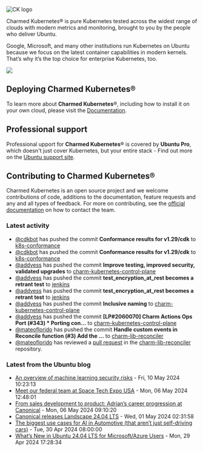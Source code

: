 ![CK logo](https://assets.ubuntu.com/v1/451d4cf4-Charmed+Kubernetes_RGB_onWhite_2022.svg)

Charmed Kubernetes® is pure Kubernetes tested across the widest range of clouds with modern metrics and monitoring, brought to you by the people who deliver Ubuntu.

Google, Microsoft, and many other institutions run Kubernetes on Ubuntu because we focus on the latest container capabilities in modern kernels. That’s why it’s the top choice for enterprise Kubernetes, too.

![](https://assets.ubuntu.com/v1/843c77b6-juju-at-a-glace.svg)

## Deploying Charmed Kubernetes®

To learn more about **Charmed Kubernetes**®, including how to install it on your own cloud, please visit the [Documentation][docs].

## Professional support

Professional upport for **Charmed Kubernetes**® is covered by **Ubuntu Pro**, which doesn't just cover Kubernetes, but your entire stack - Find out more on the [Ubuntu support site](https://ubuntu.com/support).

## Contributing to Charmed Kubernetes®

Charmed Kubernetes is an open source project and we welcome contributions of code, additions to the documentation, feature requests and any and all types of feedback. For more on contributing, see the [official documentation][get-in-touch] on how to contact the team.

<!-- LINKS -->
[docs]: https://ubuntu.com/kubernetes/docs
[get-in-touch]: https://ubuntu.com/kubernetes/docs/get-in-touch

### Latest activity

<!-- activity starts -->
 - [@cdkbot](https://github.com/cdkbot) has pushed the commit **Conformance results for v1.29/cdk** to [k8s-conformance](https://github.com/charmed-kubernetes/k8s-conformance)
 - [@cdkbot](https://github.com/cdkbot) has pushed the commit **Conformance results for v1.29/cdk** to [k8s-conformance](https://github.com/charmed-kubernetes/k8s-conformance)
 - [@addyess](https://github.com/addyess) has pushed the commit **Improve testing, improved security, validated upgrades** to [charm-kubernetes-control-plane](https://github.com/charmed-kubernetes/charm-kubernetes-control-plane)
 - [@addyess](https://github.com/addyess) has pushed the commit **test_encryption_at_rest becomes a retrant test** to [jenkins](https://github.com/charmed-kubernetes/jenkins)
 - [@addyess](https://github.com/addyess) has pushed the commit **test_encryption_at_rest becomes a retrant test** to [jenkins](https://github.com/charmed-kubernetes/jenkins)
 - [@addyess](https://github.com/addyess) has pushed the commit **Inclusive naming** to [charm-kubernetes-control-plane](https://github.com/charmed-kubernetes/charm-kubernetes-control-plane)
 - [@addyess](https://github.com/addyess) has pushed the commit **[LP#2060070] Charm Actions Ops Port (#343)  * Porting con...** to [charm-kubernetes-control-plane](https://github.com/charmed-kubernetes/charm-kubernetes-control-plane)
 - [@mateoflorido](https://github.com/mateoflorido) has pushed the commit **Handle custom events in Reconcile function (#3)  Add the ...** to [charm-lib-reconciler](https://github.com/charmed-kubernetes/charm-lib-reconciler)
 - [@mateoflorido](https://github.com/mateoflorido) has reviewed a [pull request](https://github.com/charmed-kubernetes/charm-lib-reconciler/pull/3) in the [charm-lib-reconciler](https://github.com/charmed-kubernetes/charm-lib-reconciler) repository.
<!-- activity ends -->

<!-- roadmap starts -->

<!-- roadmap ends -->

### Latest from the Ubuntu blog

<!-- blog starts -->
* [An overview of machine learning security risks](https://ubuntu.com//blog/machine-learning-security-risks) - Fri, 10 May 2024 10:23:13 
* [Meet our federal team at Space Tech Expo USA](https://ubuntu.com//blog/meet-our-federal-team-at-space-tech-expo-usa) - Mon, 06 May 2024 12:48:01 
* [From sales development to product: Adrian&#8217;s career progression at Canonical](https://ubuntu.com//blog/from-sales-development-to-product-adrians-career-progression-at-canonical) - Mon, 06 May 2024 09:10:20 
* [Canonical releases Landscape 24.04 LTS](https://ubuntu.com//blog/canonical-releases-landscape-24-04-lts) - Wed, 01 May 2024 02:31:58 
* [The biggest use cases for AI in Automotive (that aren&#8217;t just self-driving cars)](https://ubuntu.com//blog/the-biggest-use-cases-for-ai-in-automotive-that-arent-just-self-driving-cars) - Tue, 30 Apr 2024 08:00:00 
* [What’s New in Ubuntu 24.04 LTS for Microsoft/Azure Users](https://ubuntu.com//blog/ubuntu-24-04-lts-azure-optimized) - Mon, 29 Apr 2024 17:28:34 
<!-- blog ends -->
